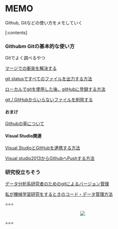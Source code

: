 # MEMO
Github, Gitなどの使い方をメモしていく

[:contents]

### Githubm Gitの基本的な使い方
Gitでよく調べるやつ

[マージでの衝突を解決する](https://backlog.com/ja/git-tutorial/stepup/stepup2_7.html)

[git statusですべてのファイルを出力する方法](https://qiita.com/m-yamazaki/items/45ea4a71ebb769995043)

[ローカルでgitを使用した後、gitHubに登録する方法](https://qiita.com/koshihikari/items/dcf126fa9c0de2b6fa7e)

[git / GitHubからいらないファイルを削除する](http://mzgk.github.io/blog/2014/remove-file-from-github/)

#### おまけ

[Githubの草について](https://qiita.com/kohei-takata/items/dee09ec89b42126e0d85)

#### Visual Studio関連

[Visual StudioとGitHubを連携する方法](http://changesworlds.com/2015/07/how-to-cooperation-of-visual-studio-and-github/)

[Visual studio2013からGithubへPushする方法](https://www.slideshare.net/kawakawa__/visual-studio2013githubpush)

### 研究役立ちそう

[データ分析系研究者のためのgitによるバージョン管理](https://qiita.com/kaz-yos/items/33f6622932d548d62525)

[私が機械学習研究をするときのコード・データ管理方法](https://qiita.com/ysekky/items/3db54349452dd8a336fb)

===

<div align="center">
  <img src=http://a2.mzstatic.com/jp/r30/Purple/v4/91/27/a3/9127a3f1-57a6-4deb-356f-6e50e1089172/screen480x480.jpeg "みつを名言1">
</div>

===
